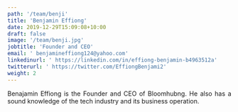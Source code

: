 ```yaml
---
path: '/team/benji'
title: 'Benjamin Effiong'
date: 2019-12-29T15:09:08+10:00
draft: false
image: '/team/benji.jpg'
jobtitle: 'Founder and CEO'
email: ' benjamineffiong124@yahoo.com'
linkedinurl: ' https://linkedin.com/in/effiong-benjamin-b4963512a'
twitterurl: ' https://twitter.com/EffiongBenjami2'
weight: 2
---
```

<p style='text-align: justify;'>
    Benajamin Effiong is the Founder and CEO of Bloomhubng. He also has a sound knowledge of the tech industry and its business operation.
</p>
